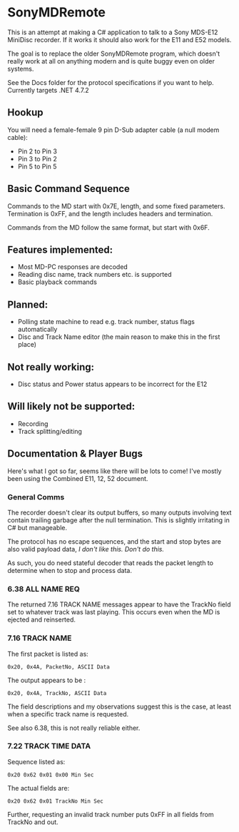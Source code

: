 ﻿# SonyMDRemote
This is an attempt at making a C# application to talk to a Sony MDS-E12 MiniDisc recorder. If it works it should also work for the E11 and E52 models. 

The goal is to replace the older SonyMDRemote program, which doesn't really work at all on anything modern and is quite buggy even on older systems.

See the Docs folder for the protocol specifications if you want to help.
Currently targets .NET 4.7.2

## Hookup
You will need a female-female 9 pin D-Sub adapter cable (a null modem cable):
* Pin 2 to Pin 3
* Pin 3 to Pin 2
* Pin 5 to Pin 5

## Basic Command Sequence
Commands to the MD start with 0x7E, length, and some fixed parameters. Termination is 0xFF, and the length includes headers and termination.

Commands from the MD follow the same format, but start with 0x6F.

## Features implemented:
* Most MD-PC responses are decoded
* Reading disc name, track numbers etc. is supported
* Basic playback commands

## Planned:
* Polling state machine to read e.g. track number, status flags automatically
* Disc and Track Name editor (the main reason to make this in the first place)

## Not really working:
* Disc status and Power status appears to be incorrect for the E12

## Will likely not be supported:
* Recording
* Track splitting/editing

## Documentation & Player Bugs
Here's what I got so far, seems like there will be lots to come!
I've mostly been using the Combined E11, 12, 52 document.

### General Comms
The recorder doesn't clear its output buffers, so many outputs involving text contain trailing garbage after the null termination. This is slightly irritating in C# but manageable.

The protocol has no escape sequences, and the start and stop bytes are also valid payload data, _I don't like this. Don't do this._

As such, you do need stateful decoder that reads the packet length to determine when to stop and process data.

### 6.38 ALL NAME REQ
The returned 7.16 TRACK NAME messages appear to have the TrackNo field set to whatever track was last playing. This occurs even when the MD is ejected and reinserted.

### 7.16 TRACK NAME
The first packet is listed as:

	0x20, 0x4A, PacketNo, ASCII Data

The output appears to be :

	0x20, 0x4A, TrackNo, ASCII Data

The field descriptions and my observations suggest this is the case, at least when a specific track name is requested.

See also 6.38, this is not really reliable either.

### 7.22 TRACK TIME DATA
Sequence listed as:

	0x20 0x62 0x01 0x00 Min Sec

The actual fields are:

	0x20 0x62 0x01 TrackNo Min Sec

Further, requesting an invalid track number puts 0xFF in all fields from TrackNo and out.
